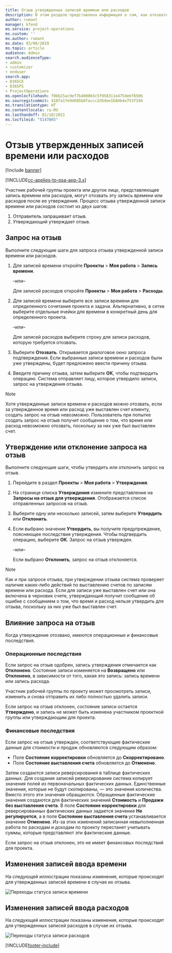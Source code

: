 ```yaml
---
title: Отзыв утвержденных записей времени или расходов
description: В этом разделе представлена информация о том, как отозвать ранее утвержденную транзакцию времени или расходов.
author: rumant
manager: kfend
ms.service: project-operations
ms.custom: ''
ms.author: rumant
ms.date: 03/08/2019
ms.topic: article
audience: Admin
search.audienceType:
- admin
- customizer
- enduser
search.app:
- D365CE
- D365PS
- ProjectOperations
ms.openlocfilehash: f9bb25ac9ef7b400063c5f958311e475de6f6506
ms.sourcegitcommit: 418fa1fe9d605b8faccc2d5dee1b04b4e753f194
ms.translationtype: HT
ms.contentlocale: ru-RU
ms.lasthandoff: 02/10/2021
ms.locfileid: "5147865"
---
```

# <a name="recall-approved-time-or-expense-entries"></a>Отзыв утвержденных записей времени или расходов

[!include [banner](../includes/psa-now-project-operations.md)]

[!INCLUDE[cc-applies-to-psa-app-3.x](../includes/cc-applies-to-psa-app-3x.md)]

Участник рабочей группы проекта или другое лицо, представляющее запись времени или расходов, могут отозвать эту запись времени или расходов после ее утверждения. Процесс отзыва утвержденной записи времени или расходов состоит из двух шагов:

1. Отправитель запрашивает отзыв.
2. Утверждающий утверждает отзыв.

## <a name="request-a-recall"></a>Запрос на отзыв

Выполните следующие шаги для запроса отзыва утвержденной записи времени или расходов.

1. Для записей времени откройте **Проекты** \> **Моя работа** \> **Запись времени**.

    –или–

    Для записей расходов откройте **Проекты** \> **Моя работа** \> **Расходы**.

2. Для записей времени выберите все записи времени для определенного сочетания проекта и задачи. Альтернативно, в сетке выберите отдельные ячейки для времени в конкретный день для определенного проекта.

    –или–

    Для записей расходов выберите строку для записи расходов, которую требуется отозвать.

3. Выберите **Отозвать**. Открывается диалоговое окно запроса подтверждения. Если выбранные записи времени и расходов были уже утверждены, будет предложено ввести причину отзыва.
4. Введите причину отзыва, затем выберите **ОК**, чтобы подтвердить операцию. Система отправляет лицу, которое утвердило записи, запрос на утверждения отзыва.

> [!NOTE]
> Хотя утвержденные записи времени и расходов можно отозвать, если за утвержденное время или расход уже выставлен счет клиенту, создать запрос на отзыв невозможно. Пользователь при попытке создать запрос на отзыв получит сообщение о том, что время или расход невозможно отозвать, поскольку за них уже был выставлен счет.

## <a name="approve-or-reject-a-recall-request"></a>Утверждение или отклонение запроса на отзыв

Выполните следующие шаги, чтобы утвердить или отклонить запрос на отзыв.

1. Перейдите в раздел **Проекты** \> **Моя работа** \> **Утверждения**.
2. На странице списка **Утверждения** измените представление на **Запросы на отзыв для утверждения**. Отображается список отправленных запросов на отзыв.
3. Выберите одну или несколько записей, затем выберите **Утвердить** или **Отклонить**.
4. Если выбрано значение **Утвердить**, вы получите предупреждение, поясняющее последствия утверждения. Чтобы подтвердить операцию, выберите **ОК**. Запрос на отзыв утвержден.

    –или–

    Если выбрано **Отклонить**, запрос на отзыв отклоняется.

> [!NOTE]
> Как и при запросе отзыва, при утверждении отзыва система проверяет наличие каких-либо действий по выставлению счетов по записям времени или расхода. Если для записи уже выставлен счет или она включена в черновик счете, утверждающий получит сообщение об ошибке с сообщением о том, что время и расход нельзя утвердить для отзыва, поскольку за них уже был выставлен счет.

## <a name="impact-of-a-recall-request"></a>Влияние запроса на отзыв

Когда утверждение отозвано, имеются операционные и финансовые последствия.

### <a name="operational-impact"></a>Операционные последствия

Если запрос на отзыв одобрен, запись утверждения отмечается как **Отклонено**. Состояние записи изменяется на **Возвращено** или **Отклонено**, в зависимости от того, какая это запись: запись времени или запись расхода.

Участник рабочей группы по проекту может просмотреть записи, изменить и снова отправить их либо полностью удалить записи.

Если запрос на отзыв отклонен, состояние записи остается **Утверждено**, и запись не может быть изменена участником проектной группы или утверждающим для проекта.

### <a name="financial-impact"></a>Финансовые последствия

Если запрос на отзыв утвержден, соответствующие фактические данные для стоимости и продаж обновляются следующим образом:

- Поле **Состояние корректировки** обновляется до **Скорректировано**.
- Поле **Состояние выставления счета** обновляется до **Отменено**.

Затем создаются записи реверсирования в таблице фактических данных. Для создания записей реверсирования система копирует значения полей из первоначальных фактических данных. Единственные значения, которые не будут скопированы, — это значения количества. Вместо этого эти значения обращаются. Обращенные фактические значения создаются для фактических значений **Стоимость** и **Продажи без выставления счета**. В поле **Состояние корректировки** для реверсированных фактических данных задается значение **Не регулируется**, а в поле **Состояние выставления счета** устанавливается значение **Отменено**. Из-за этих изменений записанная невыполненная работа по расходам и доходам по проекту перестанет учитывать суммы, которые представляют эти фактические данные.

Если запрос на отзыв отклонен, это не имеет финансовых последствий для проекта.

## <a name="changes-to-time-entry-records"></a>Изменения записей ввода времени

На следующей иллюстрации показаны изменения, которые происходят для утвержденных записей времени в случае их отзыва.

![Переходы статуса записи времени](media/TimeEntryStateTransitions.png)

## <a name="changes-to-expense-entry-records"></a>Изменения записей ввода расходов

На следующей иллюстрации показаны изменения, которые происходят для утвержденных записей расходов в случае их отзыва.

![Переходы статуса записи расходов](media/ExpenseEntryStateTransitions.png)


[!INCLUDE[footer-include](../includes/footer-banner.md)]